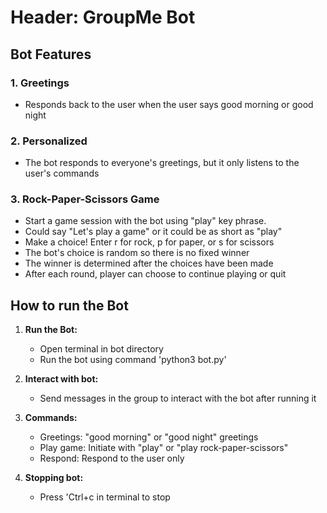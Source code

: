 
# Header: GroupMe Bot

## Bot Features

### 1. Greetings

- Responds back to the user when the user says good morning or good night

### 2. Personalized

- The bot responds to everyone's greetings, but it only listens to the user's commands

### 3. Rock-Paper-Scissors Game

- Start a game session with the bot using "play" key phrase.
- Could say "Let's play a game" or it could be as short as "play"
- Make a choice! Enter r for rock, p for paper, or s for scissors
- The bot's choice is random so there is no fixed winner
- The winner is determined after the choices have been made
- After each round, player can choose to continue playing or quit 

## How to run the Bot

1. **Run the Bot:**
    - Open terminal in bot directory
    - Run the bot using command 'python3 bot.py'

2. **Interact with bot:**
    - Send messages in the group to interact with the bot after running it

3. **Commands:**
    - Greetings: "good morning" or "good night" greetings
    - Play game: Initiate with "play" or "play rock-paper-scissors"
    - Respond: Respond to the user only  

6. **Stopping bot:**
    - Press 'Ctrl+c in terminal to stop